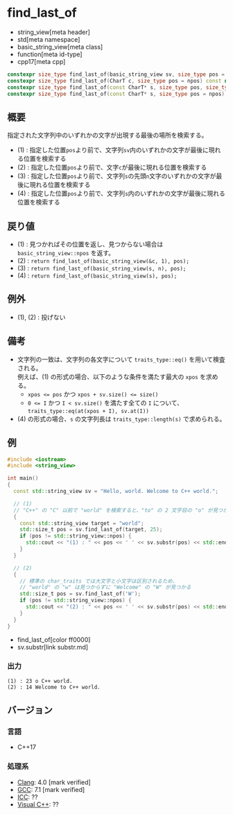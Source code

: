 # find_last_of
* string_view[meta header]
* std[meta namespace]
* basic_string_view[meta class]
* function[meta id-type]
* cpp17[meta cpp]

```cpp
constexpr size_type find_last_of(basic_string_view sv, size_type pos = npos) const noexcept; // (1)
constexpr size_type find_last_of(CharT c, size_type pos = npos) const noexcept;              // (2)
constexpr size_type find_last_of(const CharT* s, size_type pos, size_type n) const;          // (3)
constexpr size_type find_last_of(const CharT* s, size_type pos = npos) const;                // (4)
```

## 概要
指定された文字列中のいずれかの文字が出現する最後の場所を検索する。

- (1) : 指定した位置`pos`より前で、文字列`sv`内のいずれかの文字が最後に現れる位置を検索する
- (2) : 指定した位置`pos`より前で、文字`c`が最後に現れる位置を検索する
- (3) : 指定した位置`pos`より前で、文字列`s`の先頭`n`文字のいずれかの文字が最後に現れる位置を検索する
- (4) : 指定した位置`pos`より前で、文字列`s`内のいずれかの文字が最後に現れる位置を検索する


## 戻り値
- (1) : 見つかればその位置を返し、見つからない場合は `basic_string_view::npos` を返す。
- (2) : `return find_last_of(basic_string_view(&c, 1), pos);`
- (3) : `return find_last_of(basic_string_view(s, n), pos);`
- (4) : `return find_last_of(basic_string_view(s), pos);`


## 例外
- (1), (2) : 投げない


## 備考
- 文字列の一致は、文字列の各文字について `traits_type::eq()` を用いて検査される。  
    例えば、(1) の形式の場合、以下のような条件を満たす最大の `xpos` を求める。
    * `xpos <= pos` かつ `xpos + sv.size() <= size()`
    * `0 <= I` かつ `I < sv.size()` を満たす全ての `I` について、`traits_type::eq(at(xpos + I), sv.at(I))`
- (4) の形式の場合、`s` の文字列長は `traits_type::length(s)` で求められる。


## 例
```cpp example
#include <iostream>
#include <string_view>

int main()
{
  const std::string_view sv = "Hello, world. Welcome to C++ world.";

  // (1)
  // "C++" の "C" 以前で "world" を検索すると、"to" の 2 文字目の "o" が見つかる
  {
    const std::string_view target = "world";
    std::size_t pos = sv.find_last_of(target, 25);
    if (pos != std::string_view::npos) {
      std::cout << "(1) : " << pos << ' ' << sv.substr(pos) << std::endl;
    }
  }

  // (2)
  {
    // 標準の char_traits では大文字と小文字は区別されるため、
    // "world" の "w" は見つからずに "Welcome" の "W" が見つかる
    std::size_t pos = sv.find_last_of('W');
    if (pos != std::string_view::npos) {
      std::cout << "(2) : " << pos << ' ' << sv.substr(pos) << std::endl;
    }
  }
}
```
* find_last_of[color ff0000]
* sv.substr[link substr.md]

### 出力
```
(1) : 23 o C++ world.
(2) : 14 Welcome to C++ world.
```


## バージョン
### 言語
- C++17

### 処理系
- [Clang](/implementation.md#clang): 4.0 [mark verified]
- [GCC](/implementation.md#gcc): 7.1 [mark verified]
- [ICC](/implementation.md#icc): ??
- [Visual C++](/implementation.md#visual_cpp): ??
